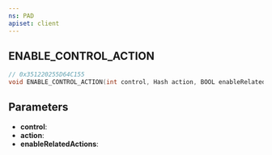 ```yaml
---
ns: PAD
apiset: client
---
```

## ENABLE_CONTROL_ACTION

```c
// 0x351220255D64C155
void ENABLE_CONTROL_ACTION(int control, Hash action, BOOL enableRelatedActions);
```


## Parameters
* **control**:
* **action**:
* **enableRelatedActions**: